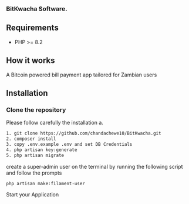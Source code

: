 ### BitKwacha Software.

## Requirements

- PHP >= 8.2


## How it works

A Bitcoin powered bill payment app tailored for Zambian users





## Installation

### Clone the repository
Please follow carefully the installation a.

```bash
1. git clone https://github.com/chandachewe10/BitKwacha.git
2. composer install
3. copy .env.example .env and set DB Credentials
4. php artisan key:generate
5. php artisan migrate 

```
 
create a super-admin user on the terminal by running the following script and follow the prompts

```bash
php artisan make:filament-user
```

Start your Application 
